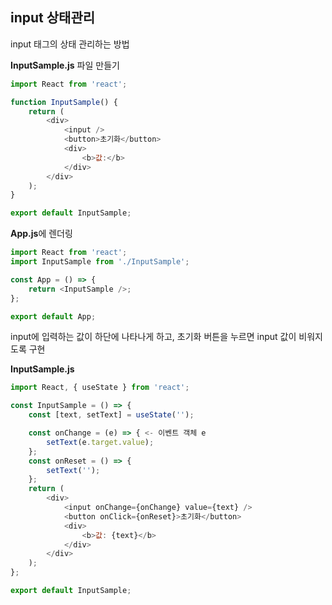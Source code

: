 ## input 상태관리

input 태그의 상태 관리하는 방법

**InputSample.js** 파일 만들기

```js
import React from 'react';

function InputSample() {
	return (
		<div>
			<input />
			<button>초기화</button>
			<div>
				<b>값:</b>
			</div>
		</div>
	);
}

export default InputSample;
```

**App.js**에 렌더링

```js
import React from 'react';
import InputSample from './InputSample';

const App = () => {
	return <InputSample />;
};

export default App;
```

input에 입력하는 값이 하단에 나타나게 하고, 초기화 버튼을 누르면 input 값이 비워지도록 구현

**InputSample.js**

```js
import React, { useState } from 'react';

const InputSample = () => {
	const [text, setText] = useState('');

	const onChange = (e) => { <- 이벤트 객체 e
		setText(e.target.value);
	};
	const onReset = () => {
		setText('');
	};
	return (
		<div>
			<input onChange={onChange} value={text} />
			<button onClick={onReset}>초기화</button>
			<div>
				<b>값: {text}</b>
			</div>
		</div>
	);
};

export default InputSample;
```
